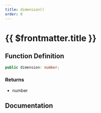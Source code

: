 ```yaml
---
title: dimension()
order: 0
---
```


# {{ $frontmatter.title }}

<!--@include: ./dimension_partial_header.md-->

## Function Definition

```ts
public dimension: number;
```

### Returns

* number

## Documentation

<!--@include: ./dimension_partial_footer.md-->
